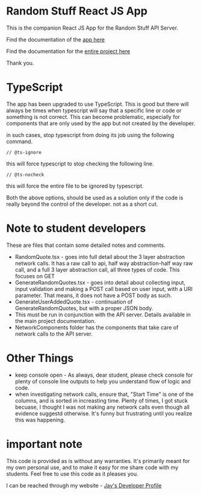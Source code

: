 # Random Stuff React JS App

This is the companion React JS App for the Random Stuff API Server.

Find the documentation of the [app here](https://jay-study-nildana.github.io/RandomStuffDocs/ReactJSApp/)

Find the documentation for the [entire project here](https://jay-study-nildana.github.io/RandomStuffDocs/)

Thank you.

# TypeScript

The app has been upgraded to use TypeScript. This is good but there will always be times when typescript will say that a specific line or code or something is not correct. This can become problematic, especially for components that are only used by the app but not created by the developer. 

in such cases, stop typescript from doing its job using the following command.

    // @ts-ignore

this will force typescript to stop checking the following line. 

    // @ts-nocheck

this will force the entire file to be ignored by typescript. 

Both the above options, should be used as a solution only if the code is really beyond the control of the developer. not as a short cut.

# Note to student developers

These are files that contain some detailed notes and comments.

* RandomQuote.tsx - goes into full detail about the 3 layer abstraction network calls. It has a raw call to api, half way abstraction-half way raw call, and a full 3 layer abstraction call, all three types of code. This focuses on GET
* GenerateRandomQuotes.tsx - goes into detail about collecting input, input validation and making a POST call based on user input, with a URI parameter. That means, it does not have a POST body as such. 
* GenerateUserAddedQuote.tsx - continuation of GenerateRandomQuotes, but with a proper JSON body. 
* This must be run in conjunction with the API server. Details available in the main project documentation.
* NetworkComponents folder has the components that take care of network calls to the API server.

# Other Things

* keep console open - As always, dear student, please check console for plenty of console line outputs to help you understand flow of logic and code.
* when investigating network calls, ensure that, "Start Time" is one of the columns, and is sorted in increasting time. Plenty of times, I got stuck becuase, I thought I was not making any network calls even though all evidence suggestd otherwise. It's funny but frustrating until you realize this was happening.

# important note 

This code is provided as is without any warranties. It's primarily meant for my own personal use, and to make it easy for me share code with my students. Feel free to use this code as it pleases you.

I can be reached through my website - [Jay's Developer Profile](https://jay-study-nildana.github.io/developerprofile)